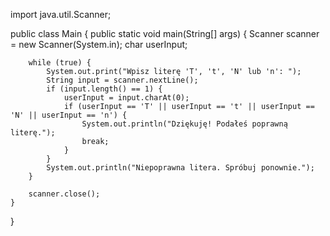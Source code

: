 import java.util.Scanner;

public class Main {
    public static void main(String[] args) {
        Scanner scanner = new Scanner(System.in);
        char userInput;

        while (true) {
            System.out.print("Wpisz literę 'T', 't', 'N' lub 'n': ");
            String input = scanner.nextLine();
            if (input.length() == 1) {
                userInput = input.charAt(0);
                if (userInput == 'T' || userInput == 't' || userInput == 'N' || userInput == 'n') {
                    System.out.println("Dziękuję! Podałeś poprawną literę.");
                    break;
                }
            }
            System.out.println("Niepoprawna litera. Spróbuj ponownie.");
        }

        scanner.close();
    }
}

